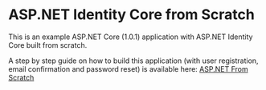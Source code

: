 # ASP.NET Identity Core from Scratch

This is an example ASP.NET Core (1.0.1) application with ASP.NET Identity Core built from scratch.

A step by step guide on how to build this application (with user registration, email confirmation and password reset) is available here: [ASP.NET From Scratch](http://www.blinkingcaret.com/2016/11/30/asp-net-identity-core-from-scratch/)

